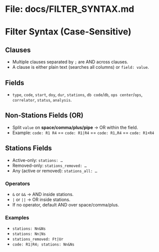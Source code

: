 # File: docs/FILTER_SYNTAX.md
# Filter Syntax (Case-Sensitive)

## Clauses
- Multiple clauses separated by `;` are AND across clauses.
- A clause is either plain text (searches all columns) or `field: value`.

## Fields
- `type`, `code`, `start`, `doy`, `dur`, `stations`, `db code`/`db`, `ops center`/`ops`, `correlator`, `status`, `analysis`.

## Non‑Stations Fields (OR)
- Split `value` on **space/comma/plus/pipe** → OR within the field.
- Example: `code: R1 R4` == `code: R1|R4` == `code: R1,R4` == `code: R1+R4`

## Stations Fields
- Active-only: `stations: …`
- Removed-only: `stations_removed: …`
- Any (active or removed): `stations_all: …`

### Operators
- `&` or `&&` → AND inside stations.
- `|` or `||` → OR inside stations.
- If no operator, default AND over space/comma/plus.

### Examples
- `stations: Nn&Ns`
- `stations: Nn|Ns`
- `stations_removed: Ft|Ur`
- `code: R1|R4; stations: Nn&Ns`
